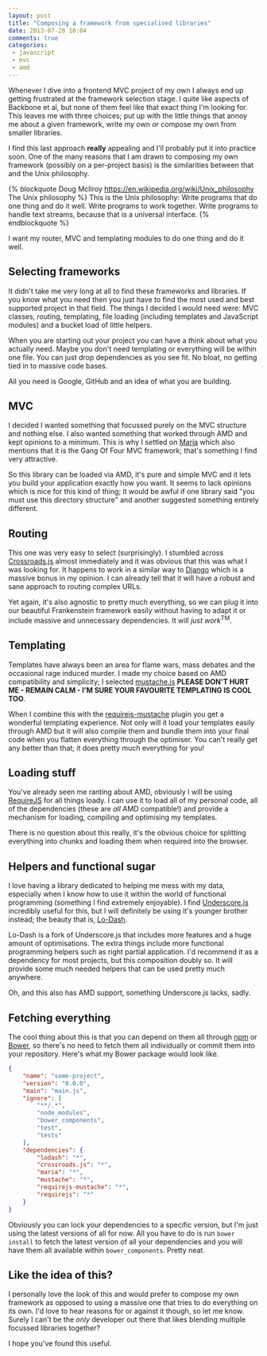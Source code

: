 ```yaml
---
layout: post
title: "Composing a framework from specialised libraries"
date: 2013-07-28 16:04
comments: true
categories:
 - javascript
 - mvc
 - amd
---
```


Whenever I dive into a frontend MVC project of my own I always end up getting frustrated at the framework selection stage. I quite like aspects of Backbone et al, but none of them feel like that exact thing I'm looking for. This leaves me with three choices; put up with the little things that annoy me about a given framework, write my own *or* compose my own from smaller libraries.

I find this last approach **really** appealing and I'll probably put it into practice soon. One of the many reasons that I am drawn to composing my own framework (possibly on a per-project basis) is the similarities between that and the Unix philosophy.

{% blockquote Doug McIlroy https://en.wikipedia.org/wiki/Unix_philosophy The Unix philosophy %}
This is the Unix philosophy: Write programs that do one thing and do it well. Write programs to work together. Write programs to handle text streams, because that is a universal interface.
{% endblockquote %}

I want my router, MVC and templating modules to do one thing and do it well.

<!-- more -->

## Selecting frameworks

It didn't take me very long at all to find these frameworks and libraries. If you know what you need then you just have to find the most used and best supported project in that field. The things I decided I would need were: MVC classes, routing, templating, file loading (including templates and JavaScript modules) and a bucket load of little helpers.

When you are starting out your project you can have a think about what you actually need. Maybe you don't need templating or everything will be within one file. You can just drop dependencies as you see fit. No bloat, no getting tied in to massive code bases.

All you need is Google, GitHub and an idea of what you are building.

## MVC

I decided I wanted something that focussed purely on the MVC structure and nothing else. I also wanted something that worked through AMD and kept opinions to a minimum. This is why I settled on [Maria][] which also mentions that it is the Gang Of Four MVC framework; that's something I find very attractive.

So this library can be loaded via AMD, it's pure and simple MVC and it lets you build your application exactly how you want. It seems to lack opinions which is nice for this kind of thing; it would be awful if one library said "you must use this directory structure" and another suggested something entirely different.

## Routing

This one was very easy to select (surprisingly). I stumbled across [Crossroads.js][] almost immediately and it was obvious that this was what I was looking for. It happens to work in a similar way to [Django][] which is a massive bonus in my opinion. I can already tell that it will have a robust and sane approach to routing complex URLs.

Yet again, it's also agnostic to pretty much everything, so we can plug it into our beautiful Frankenstein framework easily without having to adapt it or include massive and unnecessary dependencies. It will *just work*<sup>TM</sup>.

## Templating

Templates have always been an area for flame wars, mass debates and the occasional rage induced murder. I made my choice based on AMD compatibility and simplicity; I selected [mustache.js][] **PLEASE DON'T HURT ME - REMAIN CALM - I'M SURE YOUR FAVOURITE TEMPLATING IS COOL TOO**.

When I combine this with the [requirejs-mustache][] plugin you get a wonderful templating experience. Not only will it load your templates easily through AMD but it will also compile them and bundle them into your final code when you flatten everything through the optimiser. You can't really get any better than that; it does pretty much everything for you!

## Loading stuff

You've already seen me ranting about AMD, obviously I will be using [RequireJS][] for all things loady. I can use it to load all of my personal code, all of the dependencies (these are *all* AMD compatible!) and provide a mechanism for loading, compiling and optimising my templates.

There is no question about this really, it's the obvious choice for splitting everything into chunks and loading them when required into the browser.

## Helpers and functional sugar

I love having a library dedicated to helping me mess with my data, especially when I know how to use it within the world of functional programming (something I find extremely enjoyable). I find [Underscore.js][] incredibly useful for this, but I will definitely be using it's younger brother instead; the beauty that is, [Lo-Dash][].

Lo-Dash is a fork of Underscore.js that includes more features and a huge amount of optimisations. The extra things include more functional programming helpers such as right partial application. I'd recommend it as a dependency for most projects, but this composition doubly so. It will provide some much needed helpers that can be used pretty much anywhere.

Oh, and this also has AMD support, something Underscore.js lacks, sadly.

## Fetching everything

The cool thing about this is that you can depend on them all through [npm][] or [Bower][], so there's no need to fetch them all individually or commit them into your repository. Here's what my Bower package would look like.

```json
{
	"name": "some-project",
	"version": "0.0.0",
	"main": "main.js",
	"ignore": [
		"**/.*",
		"node_modules",
		"bower_components",
		"test",
		"tests"
	],
	"dependencies": {
		"lodash": "*",
		"crossroads.js": "*",
		"maria": "*",
		"mustache": "*",
		"requirejs-mustache": "*",
		"requirejs": "*"
	}
}
```

Obviously you can lock your dependencies to a specific version, but I'm just using the latest versions of all for now. All you have to do is run `bower install` to fetch the latest version of all your dependencies and you will have them all available within `bower_components`. Pretty neat.

## Like the idea of this?

I personally love the look of this and would prefer to compose my own framework as opposed to using a massive one that tries to do everything on its own. I'd love to hear reasons for or against it though, so let me know. Surely I can't be the *only* developer out there that likes blending multiple focussed libraries together?

I hope you've found this useful.

[Maria]: http://peter.michaux.ca/maria/
[Crossroads.js]: http://millermedeiros.github.io/crossroads.js/
[Django]: https://www.djangoproject.com/
[mustache.js]: https://github.com/janl/mustache.js
[requirejs-mustache]: https://github.com/jfparadis/requirejs-mustache
[RequireJS]: http://requirejs.org/
[Underscore.js]: http://underscorejs.org/
[Lo-Dash]: http://lodash.com/
[npm]: https://npmjs.org/
[Bower]: http://bower.io/
